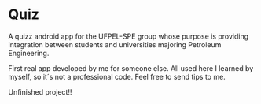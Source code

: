 # Quiz
A quizz android app for the UFPEL-SPE group whose purpose is providing integration between students and universities majoring Petroleum Engineering.

First real app developed by me for someone else. All used here I learned by myself, so it´s not a professional code. Feel free to send tips to me.

Unfinished project!!
